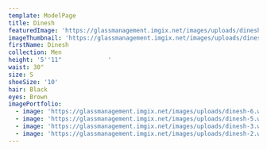 ```yaml
---
template: ModelPage
title: Dinesh
featuredImage: 'https://glassmanagement.imgix.net/images/uploads/dinesh-banner.jpg'
imageThumbnail: 'https://glassmanagement.imgix.net/images/uploads/dinesh-1.webp'
firstName: Dinesh
collection: Men
height: '5''11"             '
waist: 30"
size: S
shoeSize: '10'
hair: Black
eyes: Brown
imagePortfolio:
  - image: 'https://glassmanagement.imgix.net/images/uploads/dinesh-6.webp'
  - image: 'https://glassmanagement.imgix.net/images/uploads/dinesh-5.webp'
  - image: 'https://glassmanagement.imgix.net/images/uploads/dinesh-3.webp'
  - image: 'https://glassmanagement.imgix.net/images/uploads/dinesh-2.webp'
---
```


